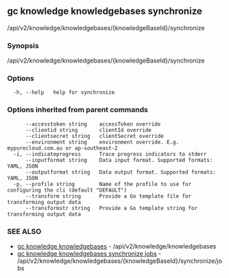 ## gc knowledge knowledgebases synchronize

/api/v2/knowledge/knowledgebases/{knowledgeBaseId}/synchronize

### Synopsis

/api/v2/knowledge/knowledgebases/{knowledgeBaseId}/synchronize

### Options

```
  -h, --help   help for synchronize
```

### Options inherited from parent commands

```
      --accesstoken string    accessToken override
      --clientid string       clientId override
      --clientsecret string   clientSecret override
      --environment string    environment override. E.g. mypurecloud.com.au or ap-southeast-2
  -i, --indicateprogress      Trace progress indicators to stderr
      --inputformat string    Data input format. Supported formats: YAML, JSON
      --outputformat string   Data output format. Supported formats: YAML, JSON
  -p, --profile string        Name of the profile to use for configuring the cli (default "DEFAULT")
      --transform string      Provide a Go template file for transforming output data
      --transformstr string   Provide a Go template string for transforming output data
```

### SEE ALSO

* [gc knowledge knowledgebases](gc_knowledge_knowledgebases.html)	 - /api/v2/knowledge/knowledgebases
* [gc knowledge knowledgebases synchronize jobs](gc_knowledge_knowledgebases_synchronize_jobs.html)	 - /api/v2/knowledge/knowledgebases/{knowledgeBaseId}/synchronize/jobs



